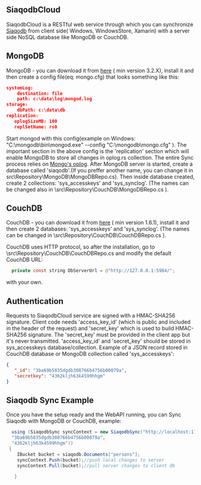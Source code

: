 
## SiaqodbCloud

SiaqodbCloud is a RESTful web service through which you can synchronize [Siaqodb](http://siaqodb.com) from client side( Windows, WindowsStore, Xamarin) with a server side NoSQL database like MongoDB or CouchDB.

## MongoDB

MongoDB - you can download it from [here](https://www.mongodb.org/downloads) ( min version 3.2.X), install it and then create a config file(eq: mongo.cfg) that looks something like this:
```json
systemLog:
    destination: file
    path: c:\data\log\mongod.log
storage:
    dbPath: c:\data\db
replication:
   oplogSizeMB: 100
   replSetName: rs0
```
Start mongod with this config(example on Windows: "C:\mongodb\bin\mongod.exe" --config "C:\mongodb\mongo.cfg" ).
The important section in the above config is the 'replication' section which will enable MongoDB to store all changes in oplog.rs collection. The entire Sync process relies on  [Mongo's oplog](https://docs.mongodb.org/manual/core/replica-set-oplog/).
After MongoDB server is started, create a database called 'siaqodb'.(If you preffer another name, you can change it in src\Repository\MongoDB\MongoDBRepo.cs). Then inside database created, create 2 collections:  'sys_accesskeys' and 'sys_synclog'. (The names can be changed also in \src\Repository\CouchDB\MongoDBRepo.cs ).

## CouchDB

CouchDB - you can download it from [here](http://couchdb.apache.org/) ( min version 1.6.1), install it and then create 2 databases: 'sys_accesskeys' and 'sys_synclog'. (The names can be changed in \src\Repository\CouchDB\CouchDBRepo.cs ). 

CouchDB uses HTTP protocol, so after the installation, go to \src\Repository\CouchDB\CouchDBRepo.cs and  modify the default CouchDB URL:

```java
  private const string DbServerUrl = @"http://127.0.0.1:5984/";
```
with your own.


## Authentication

Requests to SiaqodbCloud service are signed with a HMAC-SHA256 signature. Client code needs 'access_key_id' (which is public and included in the header of the request) and 'secret_key' which is used to build HMAC-SHA256 signature. The 'secret_key' must be provided in the client app but it's never transmitted. 
'access_key_id' and 'secret_key' should be stored in sys_accesskeys database/collection. 
Example of a JSON record stored in CouchDB database or MongoDB collection called 'sys_accesskeys':

```JSON
{
   "_id": "3ba69b5835dgdb308766b4756b00079a",
   "secretkey": "4362kljh63k4599hhgm"
}
```

## Siaqodb Sync Example

Once you have the setup ready and the WebAPI running, you can Sync Siaqodb with MongoDB or CouchDB, example:
```java
  using (SiaqodbSync syncContext = new SiaqodbSync("http://localhost:11735/v0/", 
  "3ba69b5835dgdb308766b4756b00079a", 
  "4362kljh63k4599hhgm"))
 {
    IBucket bucket = siaqodb.Documents["persons"];
    syncContext.Push(bucket);//push local changes to server
    syncContext.Pull(bucket);//pull server changes to client db
            
   }
 ```





